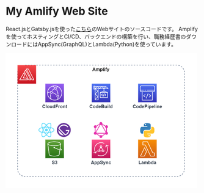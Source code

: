 # My Amlify Web Site
React.jsとGatsby.jsを使った[こちら](https://www.istoneyou.net/)のWebサイトのソースコードです。
Amplifyを使ってホスティングとCI/CD、バックエンドの構築を行い、職務経歴書のダウンロードにはAppSync(GraphQL)とLambda(Python)を使っています。

<img width="500" alt="my-amplify-website.drawio.png" src="my-amplify-website.drawio.png">